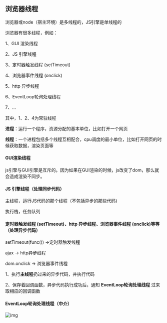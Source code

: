## 浏览器线程

浏览器或node（宿主环境）是多线程的，JS引擎是单线程的

浏览器有很多线程，例如：

1、GUI 渲染线程

2、JS 引擎线程

3、定时器触发线程 (setTimeout)

4、浏览器事件线程 (onclick)

5、http 异步线程

6、EventLoop轮询处理线程

7、...

其中，1、2、4为常驻线程

**进程**：运行一个程序，资源分配的基本单位，比如打开一个网页

**线程**：一个进程包括多个线程互相配合，cpu调度的最小单位，比如打开网页的时候获取数据，渲染页面等

#### GUI渲染线程

js引擎与GUI引擎是互斥的。因为如果在GUI渲染的时候，js改变了dom，那么就会造成渲染不同步。

#### JS 引擎线程（处理同步代码）

主线程，运行JS代码的那个线程（不包括异步的那些代码)

执行栈，任务队列

####  定时器触发线程 (setTimeout)、http 异步线程、浏览器事件线程 (onclick)等等（处理异步代码）

setTimeout(func()) ->定时器触发线程

ajax -> http异步线程

dom.onclick -> 浏览器事件线程

1、执行**主线程**扔过来的异步代码，并执行代码

2、保存着回调函数，异步代码执行成功后，通知 **EventLoop轮询处理线程** 过来取相应的回调函数

#### EventLoop轮询处理线程（中介）

![img](https://upload-images.jianshu.io/upload_images/13253432-d8e6803e58425c10?imageMogr2/auto-orient/strip%7CimageView2/2/w/550/format/webp)



